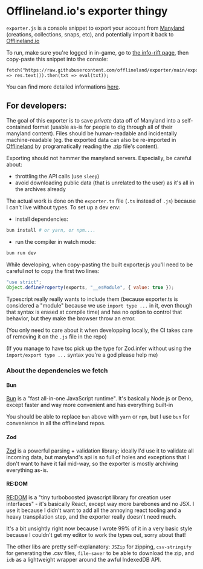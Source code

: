 # Offlineland.io's exporter thingy

`exporter.js` is a console snippet to export your account from [Manyland](https://manyland.com) (creations, collections, snaps, etc), and potentially import it back to [Offlineland.io](https://offlineland.io)


To run, make sure you're logged in in-game, go to [the info-rift page](https://manyland.com/info-rift), then copy-paste this snippet into the console:
```
fetch("https://raw.githubusercontent.com/offlineland/exporter/main/exporter.js").then(res => res.text()).then(txt => eval(txt));
```

You can find more detailed informations [here](https://offlineland.io/exporter).



## For developers:

The goal of this exporter is to save _private_ data off of Manyland into a self-contained format (usable as-is for people to dig through all of their manyland content). Files should be human-readable and incidentally machine-readable (eg. the exported data can also be re-imported in [Offlineland](https://offlineland.io) by programatically reading the .zip file's content).

Exporting should not hammer the manyland servers. Especially, be careful about:
- throttling the API calls (use `sleep`)
- avoid downloading public data (that is unrelated to the user) as it's all in the archives already

The actual work is done on the `exporter.ts` file (`.ts` instead of `.js`) because I can't live without types. To set up a dev env:

- install dependencies:
```bash
bun install # or yarn, or npm....
```
-  run the compiler in watch mode:
```bash
bun run dev
```

While developing, when copy-pasting the built exporter.js you'll need to be careful not to copy the first two lines:
```js
"use strict";
Object.defineProperty(exports, "__esModule", { value: true });
```
Typescript really really wants to include them (because exporter.ts is considered a "module" because we use `import type ...` in it, even though that syntax is erased at compile time) and has no option to control that behavior, but they make the browser throw an error.

(You only need to care about it when developping locally, the CI takes care of removing it on the `.js` file in the repo)

(If you manage to have tsc pick up the type for Zod.infer without using the `import/export type ...` syntax you're a god please help me)


### About the dependencies we fetch
#### Bun
[Bun](https://bun.sh) is a "fast all-in-one JavaScript runtime". It's basically Node.js or Deno, except faster and way more convenient and has everything built-in

You should be able to replace `bun` above with `yarn` or `npm`, but I use `bun` for convenience in all the offlineland repos.

#### Zod
[Zod](https://zod.dev/) is a powerful parsing + validation library; ideally I'd use it to validate all incoming data, but manyland's api is so full of holes and exceptions that I don't want to have it fail mid-way, so the exporter is mostly archiving everything as-is.

#### RE:DOM
[RE:DOM](https://redom.js.org/) is a "tiny turboboosted javascript library for creation user interfaces" - it's basically React, except way more barebones and no JSX. I use it because I didn't want to add all the annoying react tooling and a heavy transpilation step, and the exporter really doesn't need much.

It's a bit unsightly right now because I wrote 99% of it in a very basic style because I couldn't get my editor to work the types out, sorry about that!


The other libs are pretty self-explanatory: `JSZip` for zipping, `csv-stringify` for generating the .csv files, `file-saver` to be able to download the zip, and `idb` as a lightweight wrapper around the awful IndexedDB API.
